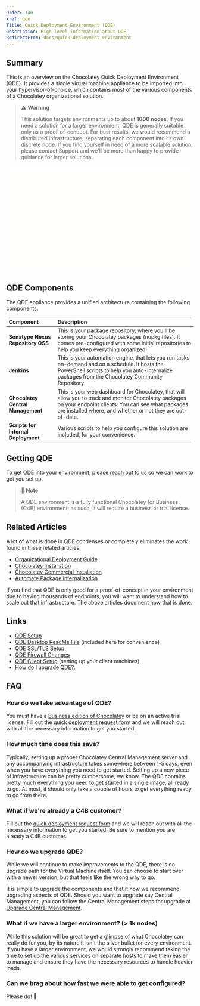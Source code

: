 ```yaml
---
Order: 140
xref: qde
Title: Quick Deployment Environment (QDE)
Description: High level information about QDE
RedirectFrom: docs/quick-deployment-environment
---
```


## Summary

This is an overview on the Chocolatey Quick Deployment Environment (QDE).
It provides a single virtual machine appliance to be imported into your hypervisor-of-choice, which contains most of the various components of a Chocolatey organizational solution.

> :warning: **Warning**
>
> This solution targets environments up to about **1000 nodes**.
> If you need a solution for a larger environment, QDE is generally suitable only as a proof-of-concept.
> For best results, we would recommend a distributed infrastructure, separating each component into its own discrete node.
> If you find yourself in need of a more scalable solution, please contact Support and we'll be more than happy to provide guidance for larger solutions.

![QDE Architecture](/assets/images/quickdeploy/QDE-architecture.gif)

## QDE Components

The QDE appliance provides a unified architecture containing the following components:

| Component                           | Description                                                                                                                                                                                                               |
| :---------------------------------- | :------------------------------------------------------------------------------------------------------------------------------------------------------------------------------------------------------------------------ |
| **Sonatype Nexus Repository OSS**   | This is your package repository, where you'll be storing your Chocolatey packages (nupkg files). It comes pre-configured with some initial repositories to help you keep everything organized.                            |
| **Jenkins**                         | This is your automation engine, that lets you run tasks on-demand and on a schedule. It hosts the PowerShell scripts to help you auto-internalize packages from the Chocolatey Community Repository.                      |
| **Chocolatey Central Management**   | This is your web dashboard for Chocolatey, that will allow you to track and monitor Chocolatey packages on your endpoint clients. You can see what packages are installed where, and whether or not they are out-of-date. |
| **Scripts for Internal Deployment** | Various scripts to help you configure this solution are included, for your convenience.                                                                                                                                   |

## Getting QDE

To get QDE into your environment, please [reach out to us](https://chocolatey.org/contact/quick-deployment) so we can work to get you set up.

> :memo: **Note**
>
> A QDE environment is a fully functional Chocolatey for Business (C4B) environment; as such, it will require a business or trial license.

## Related Articles

A lot of what is done in QDE condenses or completely eliminates the work found in these related articles:

* [Organizational Deployment Guide](xref:organizational-deployment-guide)
* [Chocolatey Installation](https://chocolatey.org/install#organization)
* [Chocolatey Commercial Installation](xref:setup-licensed)
* [Automate Package Internalization](xref:automate-package-internalization)

If you find that QDE is only good for a proof-of-concept in your environment due to having thousands of endpoints, you will want to understand how to scale out that infrastructure.
The above articles document how that is done.

## Links

* [QDE Setup](xref:v2-qde)
* [QDE Desktop ReadMe File](xref:v2-desktop-readme) (included here for convenience)
* [QDE SSL/TLS Setup](xref:v2-ssl-setup)
* [QDE Firewall Changes](xref:v2-firewall-changes)
* [QDE Client Setup](xref:v2-client-setup) (setting up your client machines)
* [How do I upgrade QDE?](#how-do-i-upgrade-qde).

## FAQ

### How do we take advantage of QDE?

You must have a [Business edition of Chocolatey](https://chocolatey.org/compare) or be on an active trial license. Fill out the [quick deployment request form](https://chocolatey.org/contact/quick-deployment) and we will reach out with all the necessary information to get you started.

### How much time does this save?

Typically, setting up a proper Chocolatey Central Management server and any accompanying infrastructure takes somewhere between 1-5 days, even when you have everything you need to get started. Setting up a new piece of infrastructure can be pretty cumbersome, we know. The QDE contains pretty much everything you need to get started in a single image, all ready to go. At most, it should only take a couple of hours to get everything ready to go from there.

### What if we're already a C4B customer?

Fill out the [quick deployment request form](https://chocolatey.org/contact/quick-deployment) and we will reach out with all the necessary information to get you started. Be sure to mention you are already a C4B customer.

### How do we upgrade QDE?

While we will continue to make improvements to the QDE, there is no upgrade path for the Virtual Machine itself.
You can choose to start over with a newer version, but that feels like the wrong way to go.

It is simple to upgrade the components and that it how we recommend upgrading aspects of QDE.
Should you want to upgrade say Central Management, you can follow the Central Management steps for upgrade at [Upgrade Central Management](xref:ccm-upgrade).

### What if we have a larger environment? (> 1k nodes)

While this solution will be great to get a glimpse of what Chocolatey can really do for you, by its nature it isn't the silver bullet for every environment.
If you have a larger environment, we would strongly recommend taking the time to set up the various services on separate hosts to make them easier to manage and ensure they have the necessary resources to handle heavier loads.

### Can we brag about how fast we were able to get configured?

Please do! :slightly_smiling_face: